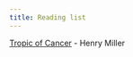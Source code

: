 ```yaml
---
title: Reading list
---
```


[Tropic of Cancer](https://en.wikipedia.org/wiki/Tropic_of_Cancer_(novel)) - Henry Miller

